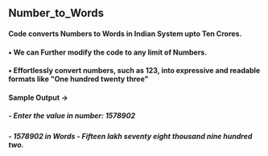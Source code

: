 ## Number_to_Words
#### Code converts Numbers to Words in Indian System upto Ten Crores.
#### ▪️ We can Further modify the code to any limit of Numbers.
#### ▪️ Effortlessly convert numbers, such as 123, into expressive and readable formats like "One hundred twenty three"
#### Sample Output ->
##### - Enter the value in number: 1578902
##### - 1578902 in Words -  Fifteen lakh seventy eight thousand nine hundred two.
